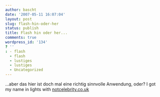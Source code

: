 ```yaml
---
author: bascht
date: '2007-05-11 16:07:04'
layout: post
slug: flash-hin-oder-her
status: publish
title: Flash hin oder her...
comments: true
wordpress_id: '134'
? ''
: - flash
  - flash
  - lustiges
  - lustiges
  - Uncategorized
---
```


...aber das hier ist doch mal eine richtig sinnvolle Anwendung,
oder? I got my name in lights with
[notcelebrity.co.uk](http://www.notcelebrity.co.uk)


